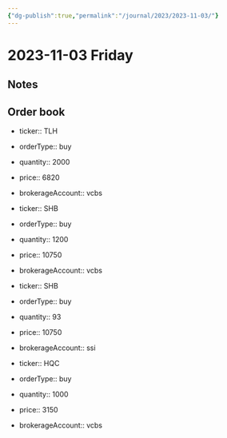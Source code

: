 ```yaml
---
{"dg-publish":true,"permalink":"/journal/2023/2023-11-03/"}
---
```


# 2023-11-03 Friday

## Notes

## Order book

- ticker:: TLH
- orderType:: buy
- quantity:: 2000
- price:: 6820
- brokerageAccount:: vcbs

- ticker:: SHB
- orderType:: buy
- quantity:: 1200
- price:: 10750
- brokerageAccount:: vcbs

- ticker:: SHB
- orderType:: buy
- quantity:: 93
- price:: 10750
- brokerageAccount:: ssi

- ticker:: HQC
- orderType:: buy
- quantity:: 1000
- price:: 3150
- brokerageAccount:: vcbs